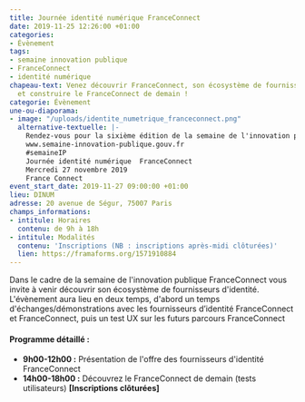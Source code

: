```yaml
---
title: Journée identité numérique FranceConnect
date: 2019-11-25 12:26:00 +01:00
categories:
- Évènement
tags:
- semaine innovation publique
- FranceConnect
- identité numérique
chapeau-text: Venez découvrir FranceConnect, son écosystème de fournisseurs d'identité
  et construire le FranceConnect de demain !
categorie: Évènement
une-ou-diaporama:
- image: "/uploads/identite_numetrique_franceconnect.png"
  alternative-textuelle: |-
    Rendez-vous pour la sixième édition de la semaine de l'innovation publique du 25 au 30 novembre 2019.
    www.semaine-innovation-publique.gouv.fr
    #semaineIP
    Journée identité numérique  FranceConnect
    Mercredi 27 novembre 2019
    France Connect
event_start_date: 2019-11-27 09:00:00 +01:00
lieu: DINUM
adresse: 20 avenue de Ségur, 75007 Paris
champs_informations:
- intitule: Horaires
  contenu: de 9h à 18h
- intitule: Modalités
  contenu: 'Inscriptions (NB : inscriptions après-midi clôturées)'
  lien: https://framaforms.org/1571910884
---
```


Dans le cadre de la semaine de l'innovation publique FranceConnect vous invite à venir découvrir son écosystème de fournisseurs d'identité. L'évènement aura lieu en deux temps, d'abord un temps d'échanges/démonstrations avec les fournisseurs d’identité FranceConnect et FranceConnect, puis un test UX sur les futurs parcours FranceConnect

#### Programme détaillé :
* **9h00-12h00 :** Présentation de l'offre des fournisseurs d'identité FranceConnect
* **14h00-18h00 :** Découvrez le FranceConnect de demain (tests utilisateurs) **[Inscriptions clôturées]**
